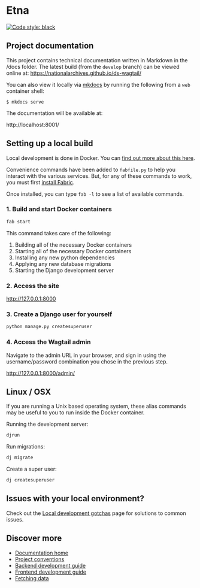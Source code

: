 # Etna

[![Code style: black](https://img.shields.io/badge/code%20style-black-000000.svg)](https://github.com/psf/black)

## Project documentation

This project contains technical documentation written in Markdown in the /docs folder. The latest build (from the `develop` branch) can be viewed online at:
https://nationalarchives.github.io/ds-wagtail/


You can also view it locally via [mkdocs](https://www.mkdocs.org/) by running the following from a `web` container shell:

```console
$ mkdocs serve
```

The documentation will be available at:

http://localhost:8001/

## Setting up a local build

Local development is done in Docker. You can [find out more about this here](https://nationalarchives.github.io/ds-wagtail/developer-guide/project-conventions/).

Convenience commands have been added to `fabfile.py` to help you interact with the various services. But, for any of these commands to work, you must first [install Fabric](https://www.fabfile.org/installing.html).

Once installed, you can type `fab -l` to see a list of available commands.


### 1. Build and start Docker containers

```sh
fab start
```

This command takes care of the following:

1. Building all of the necessary Docker containers
1. Starting all of the necessary Docker containers
2. Installing any new python dependencies
3. Applying any new database migrations
4. Starting the Django development server

### 2. Access the site

<http://127.0.0.1:8000>

### 3. Create a Django user for yourself

```sh
python manage.py createsuperuser
```

### 4. Access the Wagtail admin

Navigate to the admin URL in your browser, and sign in using the username/password combination you chose in the previous step.

<http://127.0.0.1:8000/admin/>

## Linux / OSX
If you are running a Unix based operating system, these alias commands may be useful to you to run inside the Docker container.

Running the development server:

``` sh
djrun
```
Run migrations:

```sh
dj migrate
```
Create a super user:

```sh
dj createsuperuser
```

## Issues with your local environment?

Check out the [Local development gotchas](https://nationalarchives.github.io/ds-wagtail/developer-guide/local-development-gotchas/) page for solutions to common issues.

## Discover more

- [Documentation home](https://nationalarchives.github.io/ds-wagtail/)
- [Project conventions](https://nationalarchives.github.io/ds-wagtail/developer-guide/project-conventions/)
- [Backend development guide](https://nationalarchives.github.io/ds-wagtail/developer-guide/backend/)
- [Frontend development guide](https://nationalarchives.github.io/ds-wagtail/developer-guide/frontend/)
- [Fetching data](https://nationalarchives.github.io/ds-wagtail/developer-guide/fetching-data/)
